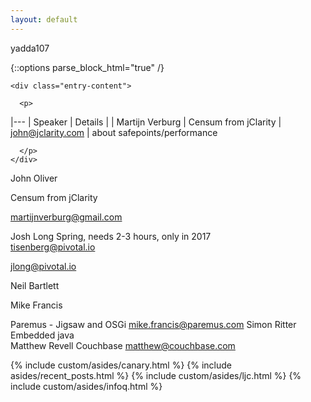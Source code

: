 ```yaml
---
layout: default
---
```

yadda107


{::options parse_block_html="true" /}

<div class="blog-index" markdown="block">

  
    <div class="entry-content">
   
      <p>
|---
| Speaker | Details | 
| Martijn Verburg | Censum from jClarity
| john@jclarity.com | about safepoints/performance      
      
      </p>
    </div>
  
</div>







		


John Oliver

Censum from jClarity



martijnverburg@gmail.com



Josh Long	Spring, needs 2-3 hours, only in 2017	
tisenberg@pivotal.io

jlong@pivotal.io

Neil Bartlett

Mike Francis

Paremus - Jigsaw and OSGi	mike.francis@paremus.com
Simon Ritter	Embedded java	
Matthew Revell	Couchbase	matthew@couchbase.com




<aside class="sidebar">
  {% include custom/asides/canary.html %}
  {% include asides/recent_posts.html %}
  {% include custom/asides/ljc.html %}
  {% include custom/asides/infoq.html %}
</aside>
